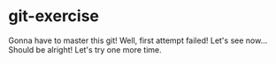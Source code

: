 # git-exercise
Gonna have to master this git!
Well, first attempt failed! Let's see now...
Should be alright!
Let's try one more time.